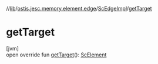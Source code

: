 //[lib](../../../index.md)/[ostis.jesc.memory.element.edge](../index.md)/[ScEdgeImpl](index.md)/[getTarget](get-target.md)

# getTarget

[jvm]\
open override fun [getTarget](get-target.md)(): [ScElement](../../ostis.jesc.memory.element/-sc-element/index.md)
